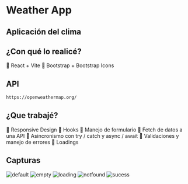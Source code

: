 # Weather App

## Aplicación del clima

## ¿Con qué lo realicé?

🔵 React + Vite
🔵 Bootstrap + Bootstrap Icons

## API

```sh
https://openweathermap.org/
```

## ¿Que trabajé?
🔵 Responsive Design
🔵 Hooks
🔵 Manejo de formulario
🔵 Fetch de datos a una API
🔵 Asincronismo con try / catch y async / await
🔵 Validaciones y manejo de errores
🔵 Loadings

## Capturas

![default](https://github.com/user-attachments/assets/9221f53e-7f29-4bb7-afbf-571ff36b6ad6)
![empty](https://github.com/user-attachments/assets/8816865e-7dd1-40b2-b71f-48f1805b7ec9)
![loading](https://github.com/user-attachments/assets/1457b597-8dba-4b24-a426-b53711533671)
![notfound](https://github.com/user-attachments/assets/749fe976-d7ca-4760-a7a5-659b39494fb2)
![sucess](https://github.com/user-attachments/assets/95f2d907-67b7-48c4-a94a-0dc1091795e8)
